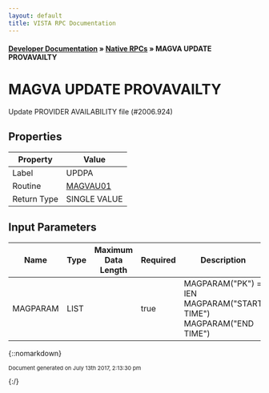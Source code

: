 ```yaml
---
layout: default
title: VISTA RPC Documentation
---
```


#### [Developer Documentation](../index) &#187; [Native RPCs](TableOfContents) &#187; MAGVA UPDATE PROVAVAILTY<br/>
# MAGVA UPDATE PROVAVAILTY

Update PROVIDER AVAILABILITY file (#2006.924)

## Properties

Property | Value
--- | ---
Label | UPDPA
Routine | [MAGVAU01](http://code.osehra.org/dox/Routine_MAGVAU01_source.html)
Return Type | SINGLE VALUE


## Input Parameters

Name | Type | Maximum Data Length | Required | Description
--- | --- | --- | --- | ---
MAGPARAM | LIST |  | true |  MAGPARAM(&quot;PK&quot;) &#x3D; IEN  MAGPARAM(&quot;START TIME&quot;) MAGPARAM(&quot;END TIME&quot;)



{::nomarkdown} <br/><p style="font-size: 11px">Document generated on July 13th 2017, 2:13:30 pm</p>{:/}